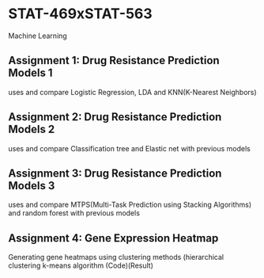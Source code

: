 # STAT-469xSTAT-563
Machine Learning

## Assignment 1: Drug Resistance Prediction Models 1
uses and compare Logistic Regression, LDA and KNN(K-Nearest Neighbors)

## Assignment 2: Drug Resistance Prediction Models 2
uses and compare Classification tree and Elastic net with previous models

## Assignment 3: Drug Resistance Prediction Models 3
uses and compare MTPS(Multi-Task Prediction using Stacking Algorithms) and random forest with previous models

## Assignment 4: Gene Expression Heatmap
Generating gene heatmaps using clustering methods (hierarchical clustering k-means algorithm (Code)(Result)
